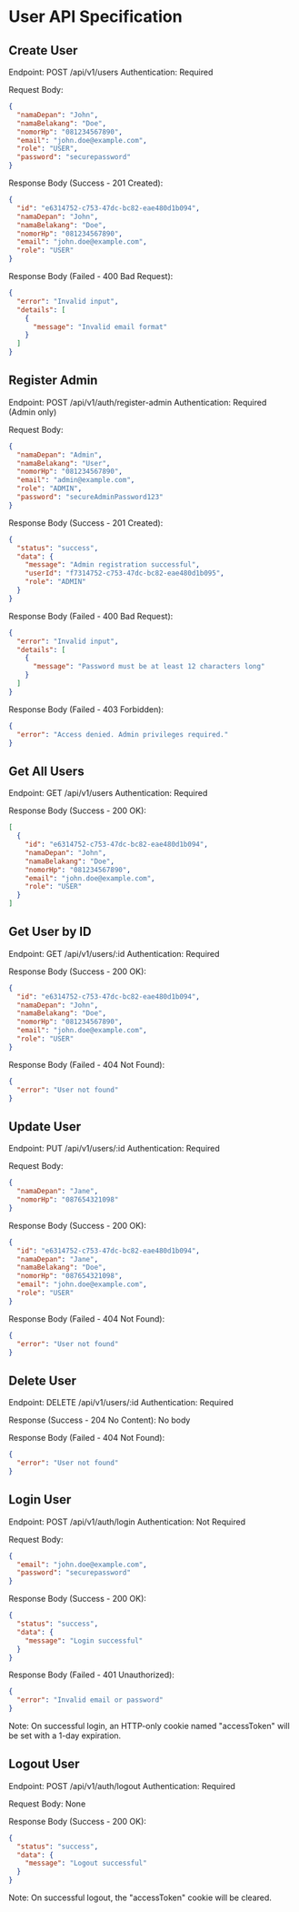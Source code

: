 # User API Specification

## Create User
Endpoint: POST /api/v1/users
Authentication: Required

Request Body:
```json
{
  "namaDepan": "John",
  "namaBelakang": "Doe",
  "nomorHp": "081234567890",
  "email": "john.doe@example.com",
  "role": "USER",
  "password": "securepassword"
}
```

Response Body (Success - 201 Created):
```json
{
  "id": "e6314752-c753-47dc-bc82-eae480d1b094",
  "namaDepan": "John",
  "namaBelakang": "Doe",
  "nomorHp": "081234567890",
  "email": "john.doe@example.com",
  "role": "USER"
}
```

Response Body (Failed - 400 Bad Request):
```json
{
  "error": "Invalid input",
  "details": [
    {
      "message": "Invalid email format"
    }
  ]
}
```

## Register Admin
Endpoint: POST /api/v1/auth/register-admin
Authentication: Required (Admin only)

Request Body:
```json
{
  "namaDepan": "Admin",
  "namaBelakang": "User",
  "nomorHp": "081234567890",
  "email": "admin@example.com",
  "role": "ADMIN",
  "password": "secureAdminPassword123"
}
```

Response Body (Success - 201 Created):
```json
{
  "status": "success",
  "data": {
    "message": "Admin registration successful",
    "userId": "f7314752-c753-47dc-bc82-eae480d1b095",
    "role": "ADMIN"
  }
}
```

Response Body (Failed - 400 Bad Request):
```json
{
  "error": "Invalid input",
  "details": [
    {
      "message": "Password must be at least 12 characters long"
    }
  ]
}
```

Response Body (Failed - 403 Forbidden):
```json
{
  "error": "Access denied. Admin privileges required."
}
```

## Get All Users
Endpoint: GET /api/v1/users
Authentication: Required

Response Body (Success - 200 OK):
```json
[
  {
    "id": "e6314752-c753-47dc-bc82-eae480d1b094",
    "namaDepan": "John",
    "namaBelakang": "Doe",
    "nomorHp": "081234567890",
    "email": "john.doe@example.com",
    "role": "USER"
  }
]
```

## Get User by ID
Endpoint: GET /api/v1/users/:id
Authentication: Required

Response Body (Success - 200 OK):
```json
{
  "id": "e6314752-c753-47dc-bc82-eae480d1b094",
  "namaDepan": "John",
  "namaBelakang": "Doe",
  "nomorHp": "081234567890",
  "email": "john.doe@example.com",
  "role": "USER"
}
```

Response Body (Failed - 404 Not Found):
```json
{
  "error": "User not found"
}
```

## Update User
Endpoint: PUT /api/v1/users/:id
Authentication: Required

Request Body:
```json
{
  "namaDepan": "Jane",
  "nomorHp": "087654321098"
}
```

Response Body (Success - 200 OK):
```json
{
  "id": "e6314752-c753-47dc-bc82-eae480d1b094",
  "namaDepan": "Jane",
  "namaBelakang": "Doe",
  "nomorHp": "087654321098",
  "email": "john.doe@example.com",
  "role": "USER"
}
```

Response Body (Failed - 404 Not Found):
```json
{
  "error": "User not found"
}
```

## Delete User
Endpoint: DELETE /api/v1/users/:id
Authentication: Required

Response (Success - 204 No Content): No body

Response Body (Failed - 404 Not Found):
```json
{
  "error": "User not found"
}
```

## Login User
Endpoint: POST /api/v1/auth/login
Authentication: Not Required

Request Body:
```json
{
  "email": "john.doe@example.com",
  "password": "securepassword"
}
```

Response Body (Success - 200 OK):
```json
{
  "status": "success",
  "data": {
    "message": "Login successful"
  }
}
```

Response Body (Failed - 401 Unauthorized):
```json
{
  "error": "Invalid email or password"
}
```

Note: On successful login, an HTTP-only cookie named "accessToken" will be set with a 1-day expiration.

## Logout User
Endpoint: POST /api/v1/auth/logout
Authentication: Required

Request Body: None

Response Body (Success - 200 OK):
```json
{
  "status": "success",
  "data": {
    "message": "Logout successful"
  }
}
```

Note: On successful logout, the "accessToken" cookie will be cleared.

